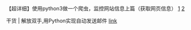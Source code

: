 【超详细】使用python3做一个爬虫，监控网站信息上篇（获取网页信息）
[1](https://www.xiaoweigod.com/code/1609.html)
[2](https://www.xiaoweigod.com/code/1623.html)

干货 | 解放双手,用Python实现自动发送邮件
[link](https://zhuanlan.zhihu.com/p/89868804)
